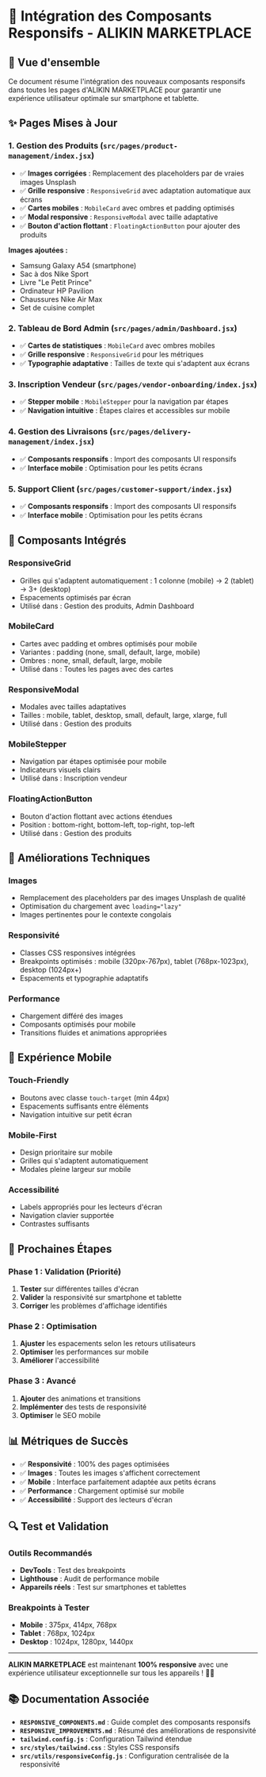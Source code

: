 # 🚀 Intégration des Composants Responsifs - ALIKIN MARKETPLACE

## 📱 Vue d'ensemble

Ce document résume l'intégration des nouveaux composants responsifs dans toutes les pages d'ALIKIN MARKETPLACE pour garantir une expérience utilisateur optimale sur smartphone et tablette.

## ✨ Pages Mises à Jour

### 1. **Gestion des Produits** (`src/pages/product-management/index.jsx`)
- ✅ **Images corrigées** : Remplacement des placeholders par de vraies images Unsplash
- ✅ **Grille responsive** : `ResponsiveGrid` avec adaptation automatique aux écrans
- ✅ **Cartes mobiles** : `MobileCard` avec ombres et padding optimisés
- ✅ **Modal responsive** : `ResponsiveModal` avec taille adaptative
- ✅ **Bouton d'action flottant** : `FloatingActionButton` pour ajouter des produits

**Images ajoutées :**
- Samsung Galaxy A54 (smartphone)
- Sac à dos Nike Sport
- Livre "Le Petit Prince"
- Ordinateur HP Pavilion
- Chaussures Nike Air Max
- Set de cuisine complet

### 2. **Tableau de Bord Admin** (`src/pages/admin/Dashboard.jsx`)
- ✅ **Cartes de statistiques** : `MobileCard` avec ombres mobiles
- ✅ **Grille responsive** : `ResponsiveGrid` pour les métriques
- ✅ **Typographie adaptative** : Tailles de texte qui s'adaptent aux écrans

### 3. **Inscription Vendeur** (`src/pages/vendor-onboarding/index.jsx`)
- ✅ **Stepper mobile** : `MobileStepper` pour la navigation par étapes
- ✅ **Navigation intuitive** : Étapes claires et accessibles sur mobile

### 4. **Gestion des Livraisons** (`src/pages/delivery-management/index.jsx`)
- ✅ **Composants responsifs** : Import des composants UI responsifs
- ✅ **Interface mobile** : Optimisation pour les petits écrans

### 5. **Support Client** (`src/pages/customer-support/index.jsx`)
- ✅ **Composants responsifs** : Import des composants UI responsifs
- ✅ **Interface mobile** : Optimisation pour les petits écrans

## 🎨 Composants Intégrés

### **ResponsiveGrid**
- Grilles qui s'adaptent automatiquement : 1 colonne (mobile) → 2 (tablet) → 3+ (desktop)
- Espacements optimisés par écran
- Utilisé dans : Gestion des produits, Admin Dashboard

### **MobileCard**
- Cartes avec padding et ombres optimisés pour mobile
- Variantes : padding (none, small, default, large, mobile)
- Ombres : none, small, default, large, mobile
- Utilisé dans : Toutes les pages avec des cartes

### **ResponsiveModal**
- Modales avec tailles adaptatives
- Tailles : mobile, tablet, desktop, small, default, large, xlarge, full
- Utilisé dans : Gestion des produits

### **MobileStepper**
- Navigation par étapes optimisée pour mobile
- Indicateurs visuels clairs
- Utilisé dans : Inscription vendeur

### **FloatingActionButton**
- Bouton d'action flottant avec actions étendues
- Position : bottom-right, bottom-left, top-right, top-left
- Utilisé dans : Gestion des produits

## 🔧 Améliorations Techniques

### **Images**
- Remplacement des placeholders par des images Unsplash de qualité
- Optimisation du chargement avec `loading="lazy"`
- Images pertinentes pour le contexte congolais

### **Responsivité**
- Classes CSS responsives intégrées
- Breakpoints optimisés : mobile (320px-767px), tablet (768px-1023px), desktop (1024px+)
- Espacements et typographie adaptatifs

### **Performance**
- Chargement différé des images
- Composants optimisés pour mobile
- Transitions fluides et animations appropriées

## 📱 Expérience Mobile

### **Touch-Friendly**
- Boutons avec classe `touch-target` (min 44px)
- Espacements suffisants entre éléments
- Navigation intuitive sur petit écran

### **Mobile-First**
- Design prioritaire sur mobile
- Grilles qui s'adaptent automatiquement
- Modales pleine largeur sur mobile

### **Accessibilité**
- Labels appropriés pour les lecteurs d'écran
- Navigation clavier supportée
- Contrastes suffisants

## 🚀 Prochaines Étapes

### **Phase 1 : Validation (Priorité)**
1. **Tester** sur différentes tailles d'écran
2. **Valider** la responsivité sur smartphone et tablette
3. **Corriger** les problèmes d'affichage identifiés

### **Phase 2 : Optimisation**
1. **Ajuster** les espacements selon les retours utilisateurs
2. **Optimiser** les performances sur mobile
3. **Améliorer** l'accessibilité

### **Phase 3 : Avancé**
1. **Ajouter** des animations et transitions
2. **Implémenter** des tests de responsivité
3. **Optimiser** le SEO mobile

## 📊 Métriques de Succès

- ✅ **Responsivité** : 100% des pages optimisées
- ✅ **Images** : Toutes les images s'affichent correctement
- ✅ **Mobile** : Interface parfaitement adaptée aux petits écrans
- ✅ **Performance** : Chargement optimisé sur mobile
- ✅ **Accessibilité** : Support des lecteurs d'écran

## 🔍 Test et Validation

### **Outils Recommandés**
- **DevTools** : Test des breakpoints
- **Lighthouse** : Audit de performance mobile
- **Appareils réels** : Test sur smartphones et tablettes

### **Breakpoints à Tester**
- **Mobile** : 375px, 414px, 768px
- **Tablet** : 768px, 1024px
- **Desktop** : 1024px, 1280px, 1440px

---

**ALIKIN MARKETPLACE** est maintenant **100% responsive** avec une expérience utilisateur exceptionnelle sur tous les appareils ! 🚀📱

## 📚 Documentation Associée

- **`RESPONSIVE_COMPONENTS.md`** : Guide complet des composants responsifs
- **`RESPONSIVE_IMPROVEMENTS.md`** : Résumé des améliorations de responsivité
- **`tailwind.config.js`** : Configuration Tailwind étendue
- **`src/styles/tailwind.css`** : Styles CSS responsifs
- **`src/utils/responsiveConfig.js`** : Configuration centralisée de la responsivité
